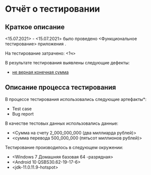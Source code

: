 ﻿# Отчёт о тестировании <Money Transfer>

## Краткое описание

<15.07.2021> - <15.07.2021> было проведено <Функциональное тестирование> 
приложения <Money Transfer>.

На тестирование затрачено: <1ч>

В результате тестирования выявлены следующие дефекты:
* [не верная конечная сумма](https://github.com/AlexRV83/money-transfer/issues/1)



## Описание процесса тестирования

В процессе тестирования использовались следующие артефакты*:
* Test case
* Bug report



В качестве тестовых данных использовались данные:
* <Сумма на счету 2_000_000_000 (два миллиарда рублей)>
* <сумма перевода 500_000_000 (пятьсот миллионов рублей)>


Тестирование производилось в следующем окружении:
* <Windows 7 Домашняя базовая 64 -разрядная>
* <Android 10 QSBS30.62-19-17-6>
* <jdk-11.0.11.9-hotspot>
